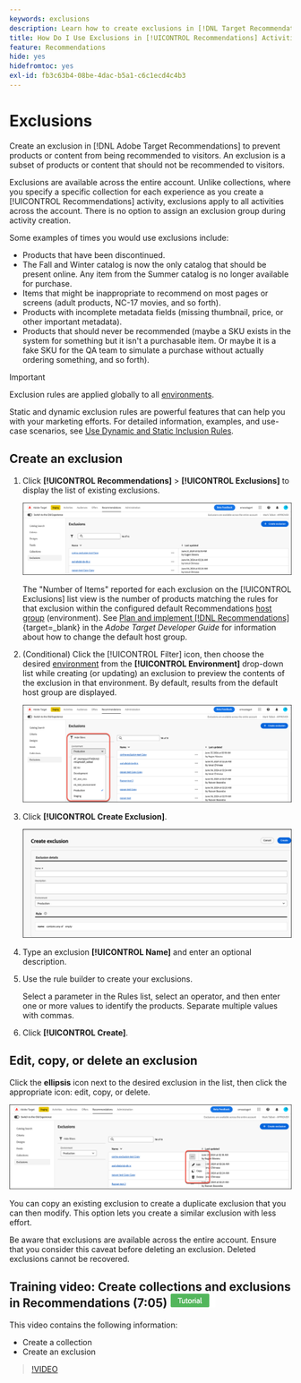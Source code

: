 ```yaml
---
keywords: exclusions
description: Learn how to create exclusions in [!DNL Target Recommendations] to prevent products or content from being recommended to visitors.
title: How Do I Use Exclusions in [!UICONTROL Recommendations] Activities?
feature: Recommendations
hide: yes
hidefromtoc: yes
exl-id: fb3c63b4-08be-4dac-b5a1-c6c1ecd4c4b3
---
```

# Exclusions

Create an exclusion in [!DNL Adobe Target Recommendations] to prevent products or content from being recommended to visitors. An exclusion is a subset of products or content that should not be recommended to visitors.

Exclusions are available across the entire account. Unlike collections, where you specify a specific collection for each experience as you create a [!UICONTROL Recommendations] activity, exclusions apply to all activities across the account. There is no option to assign an exclusion group during activity creation.

Some examples of times you would use exclusions include:

* Products that have been discontinued.
* The Fall and Winter catalog is now the only catalog that should be present online. Any item from the Summer catalog is no longer available for purchase.
* Items that might be inappropriate to recommend on most pages or screens (adult products, NC-17 movies, and so forth).
* Products with incomplete metadata fields (missing thumbnail, price, or other important metadata).
* Products that should never be recommended (maybe a SKU exists in the system for something but it isn't a purchasable item. Or maybe it is a fake SKU for the QA team to simulate a purchase without actually ordering something, and so forth).

>[!IMPORTANT]
>
>Exclusion rules are applied globally to all [environments](/help/main/administrating-target/environments.md).
>
>Static and dynamic exclusion rules are powerful features that can help you with your marketing efforts. For detailed information, examples, and use-case scenarios, see [Use Dynamic and Static Inclusion Rules](/help/main/c-recommendations/c-algorithms/use-dynamic-and-static-inclusion-rules.md#concept_4CB5C0FA705D4E449BD0B37B3D987F9F).

## Create an exclusion

1. Click **[!UICONTROL Recommendations]** > **[!UICONTROL Exclusions]** to display the list of existing exclusions.

   ![exclusions_list image](assets/exclusions-list.png)

   The "Number of Items" reported for each exclusion on the [!UICONTROL Exclusions] list view is the number of products matching the rules for that exclusion within the configured default Recommendations [host group](/help/main/administrating-target/hosts.md) (environment). See [Plan and implement [!DNL Recommendations]](https://experienceleague.adobe.com/en/docs/target-dev/developer/recommendations){target=_blank} in the *Adobe Target Developer Guide* for information about how to change the default host group.

1. (Conditional) Click the [!UICONTROL Filter] icon, then choose the desired [environment](/help/main/administrating-target/environments.md) from the **[!UICONTROL Environment]** drop-down list while creating (or updating) an exclusion to preview the contents of the exclusion in that environment. By default, results from the default host group are displayed.

   ![Create Exclusion](/help/main/c-recommendations/c-products/assets/choose-environment.png)

1. Click **[!UICONTROL Create Exclusion]**.

   ![Create exclusion dialog box](/help/main/c-recommendations/c-products/assets/create-exclusion.png)

1. Type an exclusion **[!UICONTROL Name]** and enter an optional description.

1. Use the rule builder to create your exclusions.

   Select a parameter in the Rules list, select an operator, and then enter one or more values to identify the products. Separate multiple values with commas.

1. Click **[!UICONTROL Create]**.

<!-- ## Create an exclusion using Advanced Search

You can also create exclusions using [!UICONTROL Advanced Search] on the [Catalog Search](/help/main/c-recommendations/c-products/catalog-search.md#save-as) page ( [!UICONTROL Recommendations] > [!UICONTROL Catalog Search] > [!UICONTROL Advanced Search]). 

![Save as dialog](/help/main/c-recommendations/c-products/assets/save-as.png)

After creating a search using "id > contains," for example, you can then click [!UICONTROL Save As] > [!UICONTROL Exclusion].

>[!IMPORTANT]
>
>The [!UICONTROL Advanced Search] functionality is case-insensitive; however, products returned at the time of delivery are based on case-sensitive search. This mismatch might lead to confusion. Ensure that you consider case-sensitivity when you create exclusions based on results using the Advanced Search functionality. For example, if you perform a search for "Holiday," that initial search lists results containing "Holiday" and "holiday." If you then create an exclusion with the intent to exclude products containing "holiday," only products containing "holiday" are excluded. Products containing "Holiday" are not excluded. -->

## Edit, copy, or delete an exclusion

Click the **ellipsis** icon next to the desired exclusion in the list, then click the appropriate icon: edit, copy, or delete.

 ![Options: edit, copy, and delete](/help/main/c-recommendations/c-products/assets/edit-copy-delete.png)

You can copy an existing exclusion to create a duplicate exclusion that you can then modify. This option lets you create a similar exclusion with less effort.

Be aware that exclusions are available across the entire account. Ensure that you consider this caveat before deleting an exclusion. Deleted exclusions cannot be recovered.

## Training video: Create collections and exclusions in Recommendations (7:05) ![Tutorial badge](/help/main/assets/tutorial.png)

This video contains the following information:

* Create a collection
* Create an exclusion

>[!VIDEO](https://video.tv.adobe.com/v/27689)
